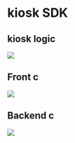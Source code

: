 <h1> kiosk SDK </h1>
<h2> kiosk logic</h2> 
<img src = https://github.com/now1256/kiostBack/assets/94968792/679e7359-1c40-41e0-8041-a1d92cb08231>
<h2> Front c</h2> 
<img src = https://github.com/now1256/Seminar/assets/94968792/6b94423c-0505-4791-8fe2-8821d3b60834>
<h2> Backend c</h2> 
<img src = https://github.com/now1256/Seminar/assets/94968792/75552696-13f8-4ee1-aa2e-531e6bc5eda1>
